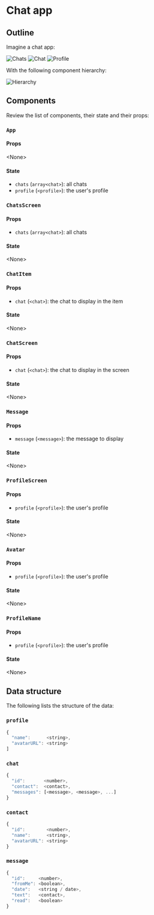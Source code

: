 # Chat app

## Outline

Imagine a chat app:

![Chats](./chats.png)
![Chat](./chat.png)
![Profile](./profile.png)

With the following component hierarchy:

![Hierarchy](./hierarchy.png)

## Components

Review the list of components, their state and their props:

### `App`

#### Props

&lt;None&gt;

#### State

- `chats` (`array<chat>`):  all chats
- `profile` (`<profile>`): the user's profile

### `ChatsScreen`

#### Props

- `chats` (`array<chat>`): all chats

#### State

&lt;None&gt;

### `ChatItem`

#### Props

- `chat` (`<chat>`): the chat to display in the item

#### State

&lt;None&gt;

### `ChatScreen`

#### Props

- `chat` (`<chat>`): the chat to display in the screen

#### State

&lt;None&gt;

### `Message`

#### Props

- `message` (`<message>`): the message to display

#### State

&lt;None&gt;

### `ProfileScreen`

#### Props

- `profile` (`<profile>`): the user's profile

#### State

&lt;None&gt;

### `Avatar`

#### Props

- `profile` (`<profile>`): the user's profile

#### State

&lt;None&gt;

### `ProfileName`

#### Props

- `profile` (`<profile>`): the user's profile

#### State

&lt;None&gt;

## Data structure

The following lists the structure of the data:

### `profile`

```js
{
  "name":      <string>,
  "avatarURL": <string>
]
```

### `chat`

```js
{
  "id":       <number>,
  "contact":  <contact>,
  "messages": [<message>, <message>, ...]
}
```

### `contact`

```js
{
  "id":        <number>,
  "name":      <string>,
  "avatarURL": <string>
}
```

### `message`

```js
{
  "id":     <number>,
  "fromMe": <boolean>,
  "date":   <string / date>,
  "text":   <contact>,
  "read":   <boolean>
}
```
